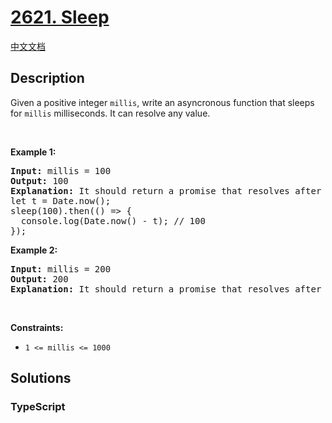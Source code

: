 # [2621. Sleep](https://leetcode.com/problems/sleep)

[中文文档](/solution/2600-2699/2621.Sleep/README.md)

## Description

<p>Given&nbsp;a positive integer <code>millis</code>, write an asyncronous function that sleeps for <code>millis</code>&nbsp;milliseconds. It can resolve&nbsp;any value.</p>

<p>&nbsp;</p>
<p><strong class="example">Example 1:</strong></p>

<pre>
<strong>Input:</strong> millis = 100
<strong>Output:</strong> 100
<strong>Explanation:</strong> It should return a promise that resolves after 100ms.
let t = Date.now();
sleep(100).then(() =&gt; {
  console.log(Date.now() - t); // 100
});
</pre>

<p><strong class="example">Example 2:</strong></p>

<pre>
<strong>Input:</strong> millis = 200
<strong>Output:</strong> 200
<strong>Explanation:</strong> It should return a promise that resolves after 200ms.
</pre>

<p>&nbsp;</p>
<p><strong>Constraints:</strong></p>

<ul>
	<li><code>1 &lt;= millis &lt;= 1000</code></li>
</ul>


## Solutions

<!-- tabs:start -->

### **TypeScript**

```ts

```

<!-- tabs:end -->